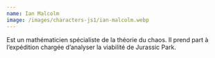 ```yaml
---
name: Ian Malcolm
image: /images/characters-js1/ian-malcolm.webp
---
```

Est un mathématicien spécialiste de la théorie du chaos. Il prend part à l’expédition chargée d’analyser la viabilité de Jurassic Park.